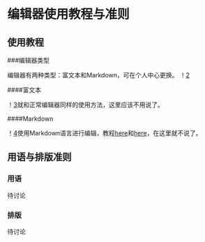 # 编辑器使用教程与准则

## 使用教程

###编辑器类型

编辑器有两种类型：富文本和Markdown，可在个人中心更换。 ！[2](http://b.picphotos.baidu.com/album/s%3D1400%3Bq%3D90/sign=4150374e983df8dca23d8b95fd2149fa/d6ca7bcb0a46f21f8f9667eaf1246b600d33aeec.jpg)

####富文本

！[3](http://c.picphotos.baidu.com/album/s%3D1400%3Bq%3D90/sign=1b32dda36759252da717190004ab384a/8694a4c27d1ed21bcc3f115caa6eddc450da3f90.jpg)就和正常编辑器同样的使用方法，这里应该不用说了。

####Markdown

！[4](http://d.picphotos.baidu.com/album/s%3D1400%3Bq%3D90/sign=641777420d46f21fcd345a57c6145011/d000baa1cd11728bf4cdb59bcffcc3cec2fd2ca2.jpg)使用Markdown语言进行编辑，教程[here](https://github.com/younghz/Markdown/blob/master/README.md)和[here](http://www.markdown.cn/)，在这里就不说了。

## 用语与排版准则

### 用语

待讨论

### 排版

待讨论
